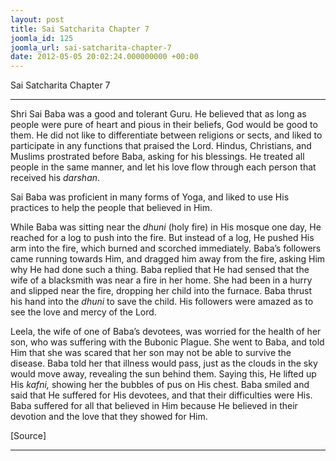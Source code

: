 ```yaml
---
layout: post
title: Sai Satcharita Chapter 7
joomla_id: 125
joomla_url: sai-satcharita-chapter-7
date: 2012-05-05 20:02:24.000000000 +00:00
---
```

Sai Satcharita Chapter 7

* * *

Shri Sai Baba was a good and tolerant Guru. He believed that as long as people were pure of heart and pious in their beliefs, God would be good to them. He did not like to differentiate between religions or sects, and liked to participate in any functions that praised the Lord. Hindus, Christians, and Muslims prostrated before Baba, asking for his blessings. He treated all people in the same manner, and let his love flow through each person that received his _darshan_.



Sai Baba was proficient in many forms of Yoga, and liked to use His practices to help the people that believed in Him.



While Baba was sitting near the _dhuni_ (holy fire) in His mosque one day, He reached for a log to push into the fire. But instead of a log, He pushed His arm into the fire, which burned and scorched immediately. Baba’s followers came running towards Him, and dragged him away from the fire, asking Him why He had done such a thing. Baba replied that He had sensed that the wife of a blacksmith was near a fire in her home. She had been in a hurry and slipped near the fire, dropping her child into the furnace. Baba thrust his hand into the _dhuni_ to save the child. His followers were amazed as to see the love and mercy of the Lord.



Leela, the wife of one of Baba’s devotees, was worried for the health of her son, who was suffering with the Bubonic Plague. She went to Baba, and told Him that she was scared that her son may not be able to survive the disease. Baba told her that illness would pass, just as the clouds in the sky would move away, revealing the sun behind them. Saying this, He lifted up His _kafni,_ showing her the bubbles of pus on His chest. Baba smiled and said that He suffered for His devotees, and that their difficulties were His. Baba suffered for all that believed in Him because He believed in their devotion and the love that they showed for Him.



[Source]

* * *




